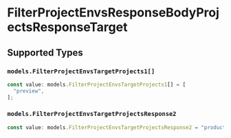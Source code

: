# FilterProjectEnvsResponseBodyProjectsResponseTarget


## Supported Types

### `models.FilterProjectEnvsTargetProjects1[]`

```typescript
const value: models.FilterProjectEnvsTargetProjects1[] = [
  "preview",
];
```

### `models.FilterProjectEnvsTargetProjectsResponse2`

```typescript
const value: models.FilterProjectEnvsTargetProjectsResponse2 = "production";
```


